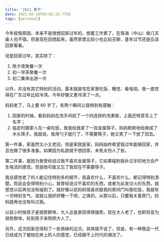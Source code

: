 ```yaml
---
title: '2021 春节'
date: 2021-02-18T05:01:23.779Z
tags: [personal]
---
```


今年疫情原因，本来不是很想回家过年的，想着工作累了，在珠海（中山）做几天废人也不错。但是现在回想起来，虽然家里比较小也比较无聊，逢年过节还是应该回家看看。

<!-- more -->

说是回家过年，其实除了：

1. 除夕夜聚餐一次
2. 初一早茶聚餐一次
3. 初二集体出游一次

以外，并没有其它特别的活动。基本就是宅在家里吃饭、睡觉、看电视。我一直觉得在广东过年比较冷清，今年好像又更冷清了一点。

妈妈老了，马上要 60 岁了。有两个瞬间让我特别有感触：

1. 回家的时候，看到妈妈在洗手间挂了一个四连排的洗漱架，上面还特意写上了名字；
2. 临走时跟家人在一桌吃饭，我爸给我拿了一双金属筷子，妈妈默默地给换成了木头筷子。我就说，我用勺子就行了，不需要筷子，她又笑了一下放了回去。

第一件事，家虽然又小又老旧，但是家就是家。妈妈始终希望我过年能够回家，并且也做了很多准备。如果因为私欲就不想回家，未免太伤人了些。

第二件事，是因为我曾经说过我不喜欢金属筷子，它如果碰到我补过牙的地方会产生电流的感觉。但是她可能又忘了我现在不需要筷子。

我总感觉老了的人能记住特别多的细节，我喜欢什么，不喜欢什么，都记得特别清楚。而且会变得特别小心，我曾经说过不喜欢的东西，或者为此发过火的东西，就感觉以后再也没有碰到了。就好像以前妈妈很喜欢敲我的房间门叫我吃饭，我就有一次特别生气，说就让我好好睡一下吧，之类的。从那以后，只要我关着房门，妈妈就再也没有叫过我。

以前小时候孩子是弱势群体，大人总是表现得很强势。现在大人老了，也即将变为弱势群体，轮到孩子来照顾大人了。

另外，这次回家还得知了一些弟妹的近况，具体就不说了，但是，有一种我这一代已经成为了被拍在岸上的人的感觉，已经跟不上时代的潮流了。
